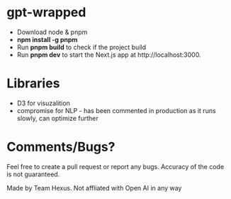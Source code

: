 # gpt-wrapped

- Download node & pnpm
- **npm install -g pnpm**
- Run **pnpm build** to check if the project build
- Run **pnpm dev** to start the Next.js app at http://localhost:3000.

# Libraries

- D3 for visuzalition
- compromise for NLP - has been commented in production as it runs slowly, can optimize further


# Comments/Bugs?
Feel free to create a pull request or report any bugs. Accuracy of the code is not guaranteed.


Made by Team Hexus. Not affliated with Open AI in any way



